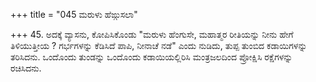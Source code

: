 +++
title = "045 ಮರುಳು ಹೆಙ್ಗುಸಲಾ"

+++
45. ಅದಕ್ಕೆ ವ್ಯಾಸನು, ಕೋಪಿಸಿಕೊಂಡು "ಮರುಳು ಹೆಂಗುಸೇ, ಮಹಾತ್ಮರ ರೀತಿಯನ್ನು ನೀನು ಹೇಗೆ ತಿಳಿಯುತ್ತೀಯ ? ಗರ್ಭಗಳನ್ನು ಕೆಡಿಸಿದೆ ಪಾಪಿ, ನೀನಾಚೆ ನಡೆ" ಎಂದು ನುಡಿದು, ತುಪ್ಪ ತುಂಬಿದ ಕಡಾಯಿಗಳನ್ನು ತರಿಸಿದನು. ಒಂದೊಂದು ತುಂಡನ್ನು ಒಂದೊಂದು ಕಡಾಯಿಯಲ್ಲಿರಿಸಿ ಮಂತ್ರಜಲದಿಂದ ಪ್ರೋಕ್ಷಿಸಿ ರಕ್ಷೆಗಳನ್ನು ರಚಿಸಿದನು.